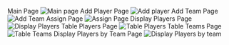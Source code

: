 Main Page
![Main page](https://github.com/abdul56-Boukhary57/football-php/assets/156978189/06cdb874-4dbd-4537-a713-c93d11106401)
Add Player Page
![Add player](https://github.com/abdul56-Boukhary57/football-php/assets/156978189/ae01b831-a6cc-4778-abeb-a9fb0beb7a9a)
Add Team Page
![Add Team](https://github.com/abdul56-Boukhary57/football-php/assets/156978189/e27d21ad-851e-40ea-b3cd-32ac5d2c6c4f)
Assign Page
![Assign Page](https://github.com/abdul56-Boukhary57/football-php/assets/156978189/00f66f1d-e2d8-4cf3-9b0d-066678bafa68)
Display Players Page
![Display Players](https://github.com/abdul56-Boukhary57/football-php/assets/156978189/69edb30d-6cdc-44a3-92f7-94c2bbfa09be)
Table Players Page
![Table Players](https://github.com/abdul56-Boukhary57/football-php/assets/156978189/4dd1b374-1988-4eb5-926b-87c3c0a8c9ef)
Table Teams Page
![Table Teams](https://github.com/abdul56-Boukhary57/football-php/assets/156978189/9082305c-2b92-47fb-ac7e-61e2950974e8)
Display Players by Team Page
![Display Players by team](https://github.com/abdul56-Boukhary57/football-php/assets/156978189/29421473-8501-4152-a4ce-663c6c763f14)
